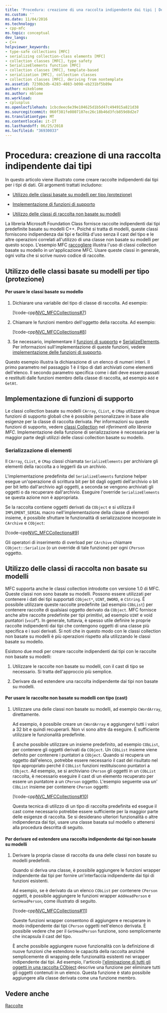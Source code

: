 ```yaml
---
title: 'Procedura: creazione di una raccolta indipendente dai tipi | Documenti Microsoft'
ms.custom: ''
ms.date: 11/04/2016
ms.technology:
- cpp-mfc
ms.topic: conceptual
dev_langs:
- C++
helpviewer_keywords:
- type-safe collections [MFC]
- serializing collection-class elements [MFC]
- collection classes [MFC], type safety
- SerializeElements function [MFC]
- collection classes [MFC], template-based
- serialization [MFC], collection classes
- collection classes [MFC], deriving from nontemplate
ms.assetid: 7230b2db-4283-4083-b098-eb231bf5b89e
author: mikeblome
ms.author: mblome
ms.workload:
- cplusplus
ms.openlocfilehash: 1cbcdeec6e39e104625d1b5d47c494915a821d38
ms.sourcegitcommit: 060f381fe0807107ec26c18b46d3fcb859d8d2e7
ms.translationtype: MT
ms.contentlocale: it-IT
ms.lasthandoff: 06/25/2018
ms.locfileid: "36930033"
---
```

# <a name="how-to-make-a-type-safe-collection"></a>Procedura: creazione di una raccolta indipendente dai tipi
In questo articolo viene illustrato come creare raccolte indipendenti dai tipi per i tipi di dati. Gli argomenti trattati includono:  
  
-   [Utilizzo delle classi basate su modelli per tipo (protezione)](#_core_using_template.2d.based_classes_for_type_safety)  
  
-   [Implementazione di funzioni di supporto](#_core_implementing_helper_functions)  
  
-   [Utilizzo delle classi di raccolta non basate su modelli](#_core_using_nontemplate_collection_classes)  
  
 La libreria Microsoft Foundation Class fornisce raccolte indipendenti dai tipi predefinite basate su modelli C++. Poiché si tratta di modelli, queste classi forniscono indipendenza dai tipi e facilità d'uso senza il cast del tipo e le altre operazioni correlati all'utilizzo di una classe non basate su modelli per questo scopo. L'esempio MFC [raccogliere](../visual-cpp-samples.md) illustra l'uso di classi collection basate su modello in un'applicazione MFC. Usare queste classi in generale, ogni volta che si scrive nuovo codice di raccolte.  
  
##  <a name="_core_using_template.2d.based_classes_for_type_safety"></a> Utilizzo delle classi basate su modelli per tipo (protezione)  
  
#### <a name="to-use-template-based-classes"></a>Per usare le classi basate su modello  
  
1.  Dichiarare una variabile del tipo di classe di raccolta. Ad esempio:  
  
     [!code-cpp[NVC_MFCCollections#7](../mfc/codesnippet/cpp/how-to-make-a-type-safe-collection_1.cpp)]  
  
2.  Chiamare le funzioni membro dell'oggetto della raccolta. Ad esempio:  
  
     [!code-cpp[NVC_MFCCollections#8](../mfc/codesnippet/cpp/how-to-make-a-type-safe-collection_2.cpp)]  
  
3.  Se necessario, implementare il [funzioni di supporto](../mfc/reference/collection-class-helpers.md) e [SerializeElements](../mfc/reference/collection-class-helpers.md#serializeelements). Per informazioni sull'implementazione di queste funzioni, vedere [implementazione delle funzioni di supporto](#_core_implementing_helper_functions).  
  
 Questo esempio illustra la dichiarazione di un elenco di numeri interi. Il primo parametro nel passaggio 1 è il tipo di dati archiviati come elementi dell'elenco. Il secondo parametro specifica come i dati deve essere passati e restituiti dalle funzioni membro della classe di raccolta, ad esempio `Add` e `GetAt`.  
  
##  <a name="_core_implementing_helper_functions"></a> Implementazione di funzioni di supporto  
 Le classi collection basate su modelli `CArray`, `CList`, e `CMap` utilizzare cinque funzioni di supporto globali che è possibile personalizzare in base alle esigenze per la classe di raccolta derivata. Per informazioni su queste funzioni di supporto, vedere [classi Collection](../mfc/reference/collection-class-helpers.md) nel *riferimenti alla libreria MFC*. Implementazione della funzione di serializzazione è necessaria per la maggior parte degli utilizzi delle classi collection basate su modello.  
  
###  <a name="_core_serializing_elements"></a> Serializzazione di elementi  
 Il `CArray`, `CList`, e `CMap` classi chiamata `SerializeElements` per archiviare gli elementi della raccolta a o leggerli da un archivio.  
  
 L'implementazione predefinita del `SerializeElements` funzione helper esegue un'operazione di scrittura bit per bit dagli oggetti dell'archivio o bit per bit letto dall'archivio agli oggetti, a seconda se vengono archiviati gli oggetti o da recuperare dall'archivio. Eseguire l'override `SerializeElements` se questa azione non è appropriata.  
  
 Se la raccolta contiene oggetti derivati da `CObject` e si utilizza il `IMPLEMENT_SERIAL` macro nell'implementazione della classe di elementi insieme, è possibile sfruttare le funzionalità di serializzazione incorporate in `CArchive` e `CObject`:  
  
 [!code-cpp[NVC_MFCCollections#9](../mfc/codesnippet/cpp/how-to-make-a-type-safe-collection_3.cpp)]  
  
 Gli operatori di inserimento di overload per `CArchive` chiamare `CObject::Serialize` (o un override di tale funzione) per ogni `CPerson` oggetto.  
  
##  <a name="_core_using_nontemplate_collection_classes"></a> Utilizzo delle classi di raccolta non basate su modelli  
 MFC supporta anche le classi collection introdotte con versione 1.0 di MFC. Queste classi non sono basate su modelli. Possono essere utilizzati per contenere i dati dei tipi supportati `CObject*`, `UINT`, `DWORD`, e `CString`. È possibile utilizzare queste raccolte predefinite (ad esempio `CObList`) per contenere raccolte di qualsiasi oggetto derivato da `CObject`. MFC fornisce anche altre raccolte predefinite per tipi primitivi, ad esempio `UINT` e void puntatori (`void`*). In generale, tuttavia, è spesso utile definire le proprie raccolte indipendenti dai tipi che contengono oggetti di una classe più specifica e i suoi derivati. Si noti che in questo modo con le classi collection non basate su modelli è più operazioni rispetto alla utilizzando le classi basate su modello.  
  
 Esistono due modi per creare raccolte indipendenti dai tipi con le raccolte non basate su modelli:  
  
1.  Utilizzare le raccolte non basate su modelli, con il cast di tipo se necessario. Si tratta dell'approccio più semplice.  
  
2.  Derivare da ed estendere una raccolta indipendente dai tipi non basate su modelli.  
  
#### <a name="to-use-the-nontemplate-collections-with-type-casting"></a>Per usare le raccolte non basate su modelli con tipo (cast)  
  
1.  Utilizzare una delle classi non basate su modelli, ad esempio `CWordArray`, direttamente.  
  
     Ad esempio, è possibile creare un `CWordArray` e aggiungervi tutti i valori a 32 bit e quindi recuperarli. Non vi sono altre da eseguire. È sufficiente utilizzare le funzionalità predefinite.  
  
     È anche possibile utilizzare un insieme predefinito, ad esempio `CObList`, per contenere gli oggetti derivati da `CObject`. Un `CObList` insieme viene definito per contenere i puntatori a `CObject`. Quando si recupera un oggetto dall'elenco, potrebbe essere necessario il cast del risultato nel tipo appropriato perché il `CObList` funzioni restituiscono puntatori a `CObject`. Ad esempio, se si archiviano `CPerson` gli oggetti in un `CObList` raccolta, è necessario eseguire il cast di un elemento recuperato per essere un puntatore a un `CPerson` oggetto. L'esempio seguente usa un' `CObList` insieme per contenere `CPerson` oggetti:  
  
     [!code-cpp[NVC_MFCCollections#10](../mfc/codesnippet/cpp/how-to-make-a-type-safe-collection_4.cpp)]  
  
     Questa tecnica di utilizzo di un tipo di raccolta predefinita ed esegue il cast come necessario potrebbe essere sufficiente per la maggior parte delle esigenze di raccolta. Se si desiderano ulteriori funzionalità o altre indipendenza dai tipi, usare una classe basata sul modello o attenersi alla procedura descritta di seguito.  
  
#### <a name="to-derive-and-extend-a-nontemplate-type-safe-collection"></a>Per derivare ed estendere una raccolta indipendente dai tipi non basate su modelli  
  
1.  Derivare la propria classe di raccolta da una delle classi non basate su modelli predefiniti.  
  
     Quando si deriva una classe, è possibile aggiungere le funzioni wrapper indipendente dai tipi per fornire un'interfaccia indipendente dai tipi di funzioni esistenti.  
  
     Ad esempio, se è derivato da un elenco `CObList` per contenere `CPerson` oggetti, è possibile aggiungere le funzioni wrapper `AddHeadPerson` e `GetHeadPerson`, come illustrato di seguito.  
  
     [!code-cpp[NVC_MFCCollections#11](../mfc/codesnippet/cpp/how-to-make-a-type-safe-collection_5.h)]  
  
     Queste funzioni wrapper consentono di aggiungere e recuperare in modo indipendente dai tipi `CPerson` oggetti nell'elenco derivata. È possibile vedere che per il `GetHeadPerson` funzione, sono semplicemente che incapsula il cast del tipo.  
  
     È anche possibile aggiungere nuove funzionalità con la definizione di nuove funzioni che estendono le capacità della raccolta anziché semplicemente di wrapping delle funzionalità esistenti nei wrapper indipendente dai tipi. Ad esempio, l'articolo [l'eliminazione di tutti gli oggetti in una raccolta CObject](../mfc/deleting-all-objects-in-a-cobject-collection.md) descrive una funzione per eliminare tutti gli oggetti contenuti in un elenco. Questa funzione è stato possibile aggiungere alla classe derivata come una funzione membro.  
  
## <a name="see-also"></a>Vedere anche  
 [Raccolte](../mfc/collections.md)


